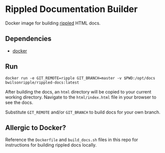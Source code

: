 # Rippled Documentation Builder

Docker image for building [rippled](https://github.com/ripple/rippled) HTML docs.

## Dependencies

- [docker](https://docs.docker.com/engine/installation/)

## Run

```
docker run -e GIT_REMOTE=ripple GIT_BRANCH=master -v $PWD:/opt/docs bwilsonripple/rippled-docs:latest
```

After building the docs, an `html` directory will be copied to your current working directory. Navigate to the `html/index.html` file in your browser to see the docs.

Substitute `GIT_REMOTE` and/or `GIT_BRANCH` to build docs for your own branch.

## Allergic to Docker?

Reference the `Dockerfile` and `build_docs.sh` files in this repo for instructions for building rippled docs locally.
